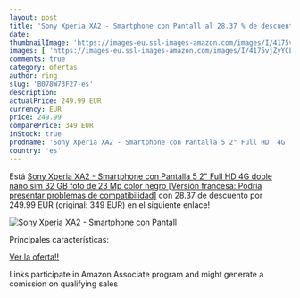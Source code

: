 ```yaml
---
layout: post
title: 'Sony Xperia XA2 - Smartphone con Pantall al 28.37 % de descuento'
date: 
thumbnailImage: 'https://images-eu.ssl-images-amazon.com/images/I/4175vjZyYCL._SL200_.jpg'
images: [ 'https://images-eu.ssl-images-amazon.com/images/I/4175vjZyYCL._SL200_.jpg' ]
comments: true
category: ofertas
author: ring
slug: 'B078W73F27-es'
description:
actualPrice: 249.99 EUR
currency: EUR
price: 249.99
comparePrice: 349 EUR
inStock: true
prodname: 'Sony Xperia XA2 - Smartphone con Pantalla 5 2" Full HD  4G  doble nano sim  32 GB  foto de 23 Mp   color negro  [Versión francesa: Podría presentar problemas de compatibilidad]'
country: 'es'
---
```


Está [Sony Xperia XA2 - Smartphone con Pantalla 5 2" Full HD  4G  doble nano sim  32 GB  foto de 23 Mp   color negro  [Versión francesa: Podría presentar problemas de compatibilidad]](https://www.amazon.es/dp/B078W73F27/?tag=tolees-21) con 28.37 de descuento por 249.99 EUR (original: 349 EUR) en el siguiente enlace!

[![Sony Xperia XA2 - Smartphone con Pantall](https://images-eu.ssl-images-amazon.com/images/I/4175vjZyYCL._SL200_.jpg)](https://www.amazon.es/dp/B078W73F27/?tag=tolees-21)

Principales características:


[Ver la oferta!!](https://www.amazon.es/dp/B078W73F27/?tag=tolees-21)

Links participate in Amazon Associate program and might generate a comission on qualifying sales



